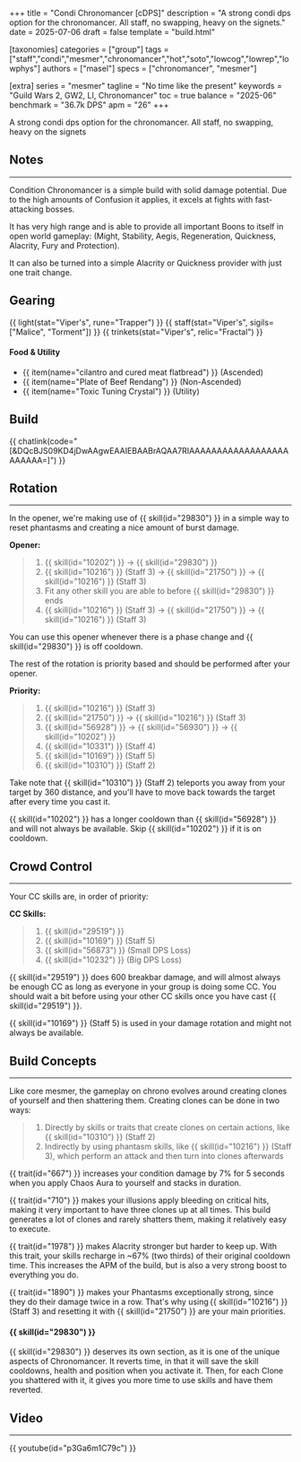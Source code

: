 +++
title = "Condi Chronomancer [cDPS]"
description = "A strong condi dps option for the chronomancer. All staff, no swapping, heavy on the signets."
date = 2025-07-06
draft = false
template = "build.html"

[taxonomies]
categories = ["group"]
tags = ["staff","condi","mesmer","chronomancer","hot","soto","lowcog","lowrep","lowphys"]
authors = ["masel"]
specs = ["chronomancer", "mesmer"]

[extra]
series = "mesmer"
tagline = "No time like the present"
keywords = "Guild Wars 2, GW2, LI, Chronomancer"
toc = true
balance = "2025-06"
benchmark = "36.7k DPS"
apm = "26"
+++

A strong condi dps option for the chronomancer. All staff, no swapping, heavy on the signets

## Notes

---

Condition Chronomancer is a simple build with solid damage potential. Due to the high amounts of Confusion it applies, it excels at fights with fast-attacking bosses. 

It has very high range and is able to provide all important Boons to itself in open world gameplay: (Might, Stability, Aegis, Regeneration, Quickness, Alacrity, Fury and Protection). 

It can also be turned into a simple Alacrity or Quickness provider with just one trait change.

## Gearing

{{ light(stat="Viper's", rune="Trapper") }}
{{ staff(stat="Viper's", sigils=["Malice", "Torment"]) }}
{{ trinkets(stat="Viper's", relic="Fractal") }}

#### Food & Utility
- {{ item(name="cilantro and cured meat flatbread") }} (Ascended)
- {{ item(name="Plate of Beef Rendang") }} (Non-Ascended)
- {{ item(name="Toxic Tuning Crystal") }} (Utility)

## Build

{{ chatlink(code="[&DQcBJS09KD4jDwAAgwEAAIEBAABrAQAA7RIAAAAAAAAAAAAAAAAAAAAAAAA=]") }}

## Rotation

---

In the opener, we're making use of {{ skill(id="29830") }} in a simple way to reset phantasms and creating a nice amount of burst damage.

**Opener:**
> 1. {{ skill(id="10202") }} -> {{ skill(id="29830") }}
> 2. {{ skill(id="10216") }} (Staff 3) -> {{ skill(id="21750") }} -> {{ skill(id="10216") }} (Staff 3)
> 3. Fit any other skill you are able to before {{ skill(id="29830") }} ends
> 4. {{ skill(id="10216") }} (Staff 3) -> {{ skill(id="21750") }} -> {{ skill(id="10216") }} (Staff 3)

You can use this opener whenever there is a phase change and {{ skill(id="29830") }} is off cooldown.

The rest of the rotation is priority based and should be performed after your opener.

**Priority:**
> 1. {{ skill(id="10216") }} (Staff 3)
> 2. {{ skill(id="21750") }} -> {{ skill(id="10216") }} (Staff 3)
> 3. {{ skill(id="56928") }} -> {{ skill(id="56930") }} -> {{ skill(id="10202") }}
> 4. {{ skill(id="10331") }} (Staff 4)
> 5. {{ skill(id="10169") }} (Staff 5)
> 6. {{ skill(id="10310") }} (Staff 2)

Take note that {{ skill(id="10310") }} (Staff 2) teleports you away from your target by 360 distance, and you'll have to move back towards the target after every time you cast it.

{{ skill(id="10202") }} has a longer cooldown than {{ skill(id="56928") }} and will not always be available. Skip {{ skill(id="10202") }} if it is on cooldown.

## Crowd Control

---

Your CC skills are, in order of priority:

**CC Skills:**
> 1. {{ skill(id="29519") }}
> 2. {{ skill(id="10169") }} (Staff 5)
> 3. {{ skill(id="56873") }} (Small DPS Loss)
> 4. {{ skill(id="10232") }} (Big DPS Loss)

{{ skill(id="29519") }} does 600 breakbar damage, and will almost always be enough CC as long as everyone in your group is doing some CC. You should wait a bit before using your other CC skills once you have cast {{ skill(id="29519") }}.

{{ skill(id="10169") }} (Staff 5) is used in your damage rotation and might not always be available.

## Build Concepts

---

Like core mesmer, the gameplay on chrono evolves around creating clones of yourself and then shattering them.
Creating clones can be done in two ways:
> 1. Directly by skills or traits that create clones on certain actions, like {{ skill(id="10310") }} (Staff 2)
> 2. Indirectly by using phantasm skills, like {{ skill(id="10216") }} (Staff 3), which perform an attack and then turn into clones afterwards

{{ trait(id="667") }} increases your condition damage by 7% for 5 seconds when you apply Chaos Aura to yourself and stacks in duration.

{{ trait(id="710") }} makes your illusions apply bleeding on critical hits, making it very important to have three clones up at all times. This build generates a lot of clones and rarely shatters them, making it relatively easy to execute.

{{ trait(id="1978") }} makes Alacrity stronger but harder to keep up. With this trait, your skills recharge in ~67% (two thirds) of their original cooldown time. This increases the APM of the build, but is also a very strong boost to everything you do.

{{ trait(id="1890") }} makes your Phantasms exceptionally strong, since they do their damage twice in a row. That's why using {{ skill(id="10216") }} (Staff 3) and resetting it with {{ skill(id="21750") }} are your main priorities.

#### {{ skill(id="29830") }}
{{ skill(id="29830") }} deserves its own section, as it is one of the unique aspects of  Chronomancer.
It reverts time, in that it will save the skill cooldowns, health and position when you activate it.
Then, for each Clone you shattered with it, it gives you more time to use skills and have them reverted.



## Video

---

{{ youtube(id="p3Ga6m1C79c") }}
